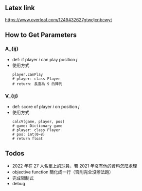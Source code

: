 ## Latex link
https://www.overleaf.com/1249432627gtwdjcnbcwyt

## How to Get Parameters

### A\_{ij}

- def: if player $i$ can play position $j$
- 使用方式
  ```
  player.canPlay
  # player: class Player
  # return: 長度為 9 的陣列
  ```

### V\_{ij}

- def: score of player $i$ on position $j$
- 使用方式
  ```
  calcV(game, player, pos)
  # game: Dictionary game
  # player: class Player
  # pos: int(0~8)
  # return float
  ```

## Todos

- 2022 年在 27 人名單上的球員，若 2021 年沒有他的資料怎麼處理
- objective function 簡化成一行（否則完全沒辦法跑）
- 完成限制式
- debug
